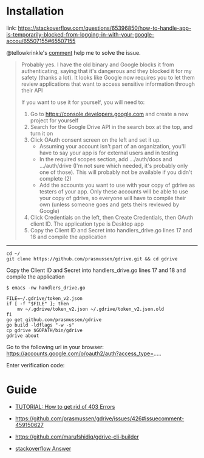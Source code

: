 # Installation

link:
https://stackoverflow.com/questions/65396850/how-to-handle-app-is-temporarily-blocked-from-logging-in-with-your-google-accou/65507155#65507155


@tellowkrinkle's [comment][1] help me to solve the issue.


> Probably yes. I have the old binary and Google blocks it from authenticating,
> saying that it's dangerous and they blocked it for my safety (thanks a
> lot). It looks like Google now requires you to let them review applications
> that want to access sensitive information through their API
>
> If you want to use it for yourself, you will need to:
>
> 1. Go to https://console.developers.google.com and create a new project for yourself
> 2. Search for the Google Drive API in the search box at the top, and turn it on
> 3. Click OAuth consent screen on the left and set it up.
>     - Assuming your account isn't part of an organization, you'll have to say your app is for external users and in testing
>     - In the required scopes section, add .../auth/docs and .../auth/drive (I'm not sure which needed, it's probably only one of
> those). This will probably not be available if you didn't complete (2)
>     - Add the accounts you want to use with your copy of gdrive as testers of your app. Only these accounts will be able to use your copy
> of gdrive, so everyone will have to compile their own (unless someone
> goes and gets theirs reviewed by Google)
> 4. Click Credentials on the left, then Create Credentials, then OAuth client ID. The application type is Desktop app
> 5. Copy the Client ID and Secret into handlers_drive.go lines 17 and 18 and compile the application

-------

```
cd ~/
git clone https://github.com/prasmussen/gdrive.git && cd gdrive
```

Copy the Client ID and Secret into handlers_drive.go lines 17 and 18 and compile the application

```
$ emacs -nw handlers_drive.go
```

```
FILE=~/.gdrive/token_v2.json
if [ -f "$FILE" ]; then
	mv ~/.gdrive/token_v2.json ~/.gdrive/token_v2.json.old
fi
go get github.com/prasmussen/gdrive
go build -ldflags "-w -s"
cp gdrive $GOPATH/bin/gdrive
gdrive about
```

Go to the following url in your browser:
https://accounts.google.com/o/oauth2/auth?access_type=.....

Enter verification code:


# Guide

- [TUTORIAL: How to get rid of 403 Errors][2]
- https://github.com/prasmussen/gdrive/issues/426#issuecomment-459150627
- https://github.com/marufshidiq/gdrive-cli-builder
- [stackoverflow Answer](https://stackoverflow.com/a/65507155/2402577)

  [1]: https://github.com/prasmussen/gdrive/commit/31d0829c180795d17e00b7a354fffe4d72be712b#commitcomment-45165924
  [2]: https://github.com/prasmussen/gdrive/issues/426
